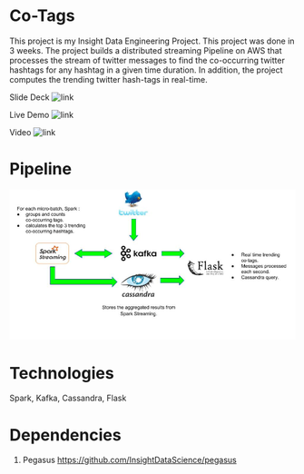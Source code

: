 # Co-Tags
This project is my Insight Data Engineering Project. This project was done in 3 weeks. The project builds a distributed streaming Pipeline on AWS that processes the stream of twitter messages to find the co-occurring twitter hashtags for any hashtag in a given time duration. In addition, the project computes the trending twitter hash-tags in real-time.

Slide Deck ![link](https://docs.google.com/presentation/d/1QnMUMBiXwcJ5Vc-56sa7tVfHLC-AxOxnLebgaJyxkxY/edit#slide=id.p3) 

Live Demo ![link](http://cotweets.club)

Video ![link](https://www.youtube.com/watch?v=qxcinhmv_XM) 

# Pipeline
![alt text](https://github.com/amararyal/Co-Tags/blob/master/pipeline.png)

# Technologies
Spark, Kafka, Cassandra, Flask

# Dependencies
1. Pegasus https://github.com/InsightDataScience/pegasus


